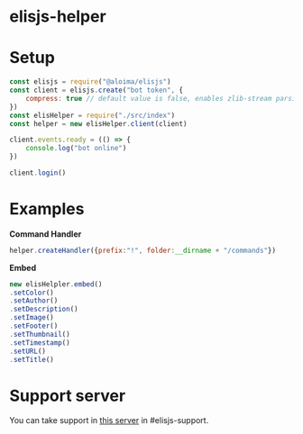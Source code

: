# elisjs-helper

# Setup

```js
const elisjs = require("@aloima/elisjs")
const client = elisjs.create("bot token", {
    compress: true // default value is false, enables zlib-stream parsing.
})
const elisHelper = require("./src/index")
const helper = new elisHelper.client(client)

client.events.ready = (() => {
    console.log("bot online")
})

client.login()
```

# Examples

**Command Handler**
```js
helper.createHandler({prefix:"!", folder:__dirname + "/commands"})
```

**Embed**
```js
new elisHelpler.embed()
.setColor()
.setAuthor()
.setDescription()
.setImage()
.setFooter()
.setThumbnail()
.setTimestamp()
.setURL()
.setTitle()
```

# Support server
You can take support in [this server](https://discord.gg/node) in #elisjs-support.
